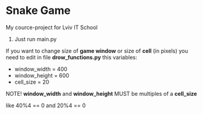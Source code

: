 # Snake Game
My cource-project for Lviv IT School

1. Just run main.py


If you want to change size of <b>game window</b> or size of <b>cell</b> (in pixels)
you need to edit in file <b>drow_functions.py</b> this variables:
- window_width = 400
- window_height = 600
- cell_size = 20

NOTE! <b>window_width</b> and <b>window_height</b> MUST be multiples of a <b>cell_size</b> 

like 40%4 == 0 and 20%4 == 0